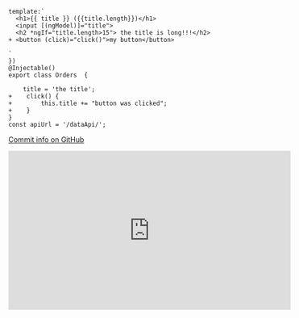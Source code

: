 ﻿
```csdiff
template:`
  <h1>{{ title }} ({{title.length}})</h1>
  <input [(ngModel)]="title">
  <h2 *ngIf="title.length>15"> the title is long!!!</h2>
+ <button (click)="click()">my button</button>
  
`
})
@Injectable()
export class Orders  {
  
    title = 'the title';
+    click() {
+        this.title += "button was clicked";
+    }
}
const apiUrl = '/dataApi/'; 
```

[Commit info on GitHub](https://github.com/FireflyMigration/ENV.Web/commit/dfdf33d70cb71521e138468c954a7872547644ba?diff=unified)

<iframe width="560" height="315" src="https://www.youtube.com/embed/KuVuxwgnno4?list=PL1DEQjXG2xnLvNcbYEN0lYoc7KLROIjeK" frameborder="0" allowfullscreen></iframe>
